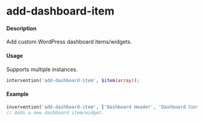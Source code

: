 # add-dashboard-item

#### Description
Add custom WordPress dashboard items/widgets.

#### Usage
Supports multiple instances.
```php
intervention('add-dashboard-item', $item(array));
```

#### Example
```php
invervention('add-dashboard-item', ['Dashboard Header', 'Dashboard Content']);
// Adds a new dashboard item/widget.
```
